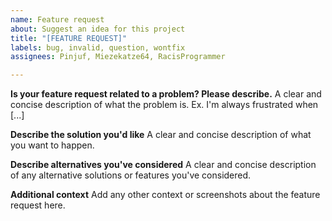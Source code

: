 ```yaml
---
name: Feature request
about: Suggest an idea for this project
title: "[FEATURE REQUEST]"
labels: bug, invalid, question, wontfix
assignees: Pinjuf, Miezekatze64, RacisProgrammer

---
```


**Is your feature request related to a problem? Please describe.**
A clear and concise description of what the problem is. Ex. I'm always frustrated when [...]

**Describe the solution you'd like**
A clear and concise description of what you want to happen.

**Describe alternatives you've considered**
A clear and concise description of any alternative solutions or features you've considered.

**Additional context**
Add any other context or screenshots about the feature request here.
